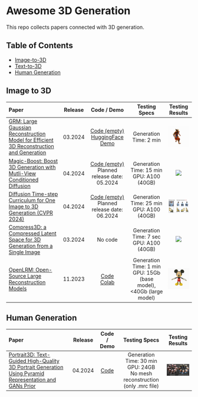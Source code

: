 # Awesome 3D Generation

This repo collects papers connected with 3D generation.

## Table of Contents
- [Image-to-3D](#image-to-3d)
- [Text-to-3D](#text-to-3d)
- [Human Generation](#human-generation)

## Image to 3D
| Paper | Release | Code / Demo | Testing Specs | Testing Results |
| :---------------------------------------------------------- | :-------: | :-------: | :-----------: | :-----------: |
| [GRM: Large Gaussian Reconstruction Model for Efficient 3D Reconstruction and Generation](https://arxiv.org/abs/2403.14621) | 03.2024 | [Code (empty)](https://github.com/justimyhxu/GRM?tab=readme-ov-file) <br> [HuggingFace Demo](https://huggingface.co/spaces/GRM-demo/GRM) | Generation Time: 2 min  | <img src="assets/GRM/gs.gif" width="150" />  |
| [Magic-Boost: Boost 3D Generation with Mutli-View Conditioned Diffusion](https://arxiv.org/abs/2404.06429) | 04.2024 | [Code (empty) ](https://github.com/magic-research/magic-boost) <br> Planned release date: 05.2024 | Generation Time: 15 min<br>GPU: A100 (40GB) | <img src="assets/MagicBoost/armor_final.gif" width="150" /> |
| [Diffusion Time-step Curriculum for One Image to 3D Generation (CVPR 2024)](https://arxiv.org/pdf/2404.04562) | 04.2024 | [Code (empty) ](https://github.com/yxymessi/DTC123) <br> Planned release date: 06.2024 | Generation Time: 25 min<br>GPU: A100 (40GB) | <img src="assets/DTC123/photo.jpeg" width="150" /> |
| [Compress3D: a Compressed Latent Space for 3D Generation from a Single Image](https://arxiv.org/pdf/2403.13524) | 03.2024 | No code | Generation Time: 7 sec<br>GPU: A100 (40GB) | <img src="assets/Compress3D/concat_comparison_caption.gif" width="150" /> |
| [OpenLRM: Open-Source Large Reconstruction Models](https://arxiv.org/abs/2311.04400) | 11.2023 | [Code](https://github.com/3DTopia/OpenLRM)<br>[Colab](https://colab.research.google.com/drive/15uq46FFdzEXUfOuR-TPEpZzfgrb2q-GO?usp=sharing) | Generation Time: 1 min<br>GPU: 15Gb (base model), <40Gb (large model) | <img src="assets/OpenLRM/mickey-mouse.gif" width="150" /> |


## Human Generation
| Paper | Release | Code / Demo | Testing Specs | Testing Results |
| :---------------------------------------------------------- | :-------: | :-------: | :-----------: | :-----------: |
| [Portrait3D: Text-Guided High-Quality 3D Portrait Generation Using Pyramid Representation and GANs Prior](https://arxiv.org/pdf/2404.10394) | 04.2024 | [Code](https://github.com/oneThousand1000/Portrait3D) | Generation Time: 30 min<br>GPU: 24GB<br>No mesh reconstruction (only .mrc file) | <img src="assets/Portrait3D/photo.jpeg" width="150" />  |